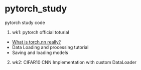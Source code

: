 # pytorch_study
pytorch study code

1. wk1: pytorch official toturial
  * [What is torch.nn really?](https://pytorch.org/tutorials/beginner/nn_tutorial.html)
  * Data Loading and processing tutorial
  * Saving and loading models

2. wk2: CIFAR10 CNN Implementation with custom DataLoader
